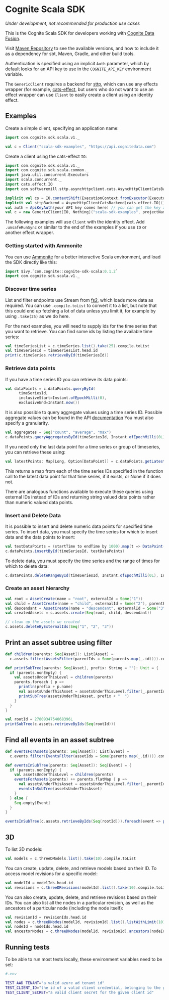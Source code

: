 # Cognite Scala SDK

*Under development, not recommended for production use cases*

This is the Cognite Scala SDK for developers working with
[Cognite Data Fusion](https://cognite.com/cognite/cognite-data-fusion/developers/).

Visit [Maven Repository](https://mvnrepository.com/artifact/com.cognite/cognite-sdk-scala)
to see the available versions, and how to include it as a dependency for sbt, Maven, Gradle,
and other build tools.

Authentication is specified using an implicit `Auth` parameter, which by default
looks for an API key to use in the `COGNITE_API_KEY` environment variable.

The `GenericClient` requires a backend for [sttp](https://github.com/softwaremill/sttp),
which can use any effects wrapper (for example,
[cats-effect](https://github.com/typelevel/cats-effect), but users who do not
want to use an effect wrapper can use `Client` to easily create a client using
an identity effect.

## Examples

Create a simple client, specifying an application name:

```scala
import com.cognite.sdk.scala.v1._

val c = Client("scala-sdk-examples", "https://api.cognitedata.com")
```

Create a client using the cats-effect `IO`:

```scala
import com.cognite.sdk.scala.v1._
import com.cognite.sdk.scala.common._
import java.util.concurrent.Executors
import scala.concurrent._
import cats.effect.IO
import com.softwaremill.sttp.asynchttpclient.cats.AsyncHttpClientCatsBackend

implicit val cs = IO.contextShift(ExecutionContext.fromExecutor(Executors.newCachedThreadPool()))
implicit val sttpBackend = AsyncHttpClientCatsBackend[cats.effect.IO]()
val auth = ApiKeyAuth(your API key comes here) // you can get the key at https://openindustrialdata.com/
val c = new GenericClient[IO, Nothing]("scala-sdk-examples", projectName="publicdata", auth)
```

The following examples will use `Client` with the identity effect.
Add `.unsafeRunSync` or similar to the end of the examples if you use `IO` or
another effect wrapper.

### Getting started with Ammonite

You can use [Ammonite](https://ammonite.io/) for a better interactive Scala environment,
and load the SDK directly like this:

```scala
import $ivy.`com.cognite::cognite-sdk-scala:0.1.2`
import com.cognite.sdk.scala.v1._
```

### Discover time series

List and filter endpoints use Stream from [fs2](https://github.com/functional-streams-for-scala/fs2),
which loads more data as required. You can use `.compile.toList` to convert it to a list,
but note that this could end up fetching a lot of data unless you limit it, for example by using
`.take(25)` as we do here.

For the next examples, you will need to supply ids for the time series that you want to retrieve.
You can find some ids by listing the available time series:

```scala
val timeSeriesList = c.timeSeries.list().take(25).compile.toList
val timeSeriesId = timeSeriesList.head.id
print(c.timeSeries.retrieveById(timeSeriesId))
```

### Retrieve data points

If you have a time series ID you can retrieve its data points:

```scala
val dataPoints = c.dataPoints.queryById(
      timeSeriesId,
      inclusiveStart=Instant.ofEpochMilli(0),
      exclusiveEnd=Instant.now())
```

It is also possible to query aggregate values using a time series ID. Possible aggregate values can be found in the API [documentation](https://docs.cognite.com/api/v1/#operation/getMultiTimeSeriesDatapoints)
You must also specify a granularity. 

```scala
val aggregates = Seq("count", "average", "max")
c.dataPoints.queryAggregatesById(timeSeriesId, Instant.ofEpochMilli(0L), Instant.now(), granularity="1d", aggregates)
```

If you need only the last data point for a time series or group of timeseries, you can retrieve these using:

```scala
val latestPoints: Map[Long, Option[DataPoint]] = c.dataPoints.getLatestDataPointsByIds(Seq(timeSeriesId))
```

This returns a map from each of the time series IDs specified in the function call to the latest data point for that
 time series, if it exists, or None if it does not.

There are analogous functions available to execute these queries using external IDs instead of IDs and returning string
valued data points rather than numeric valued data points.

### Insert and Delete Data

It is possible to insert and delete numeric data points for specified time series. To insert data, you must
specify the time series for which to insert data and the data points to insert:

```scala
val testDataPoints = (startTime to endTime by 1000).map(t => DataPoint(Instant.ofEpochMilli(t), math.random()))
c.dataPoints.insertById(timeSeriesId, testDataPoints)
```

To delete data, you must specify the time series and the range of times for which to delete data:

```scala
c.dataPoints.deleteRangeById(timeSeriesId, Instant.ofEpochMilli(0L), Instant.now())
```

### Create an asset hierarchy

```scala
val root = AssetCreate(name = "root", externalId = Some("1"))
val child = AssetCreate(name = "child", externalId = Some("2"), parentExternalId = Some("1"))
val descendant = AssetCreate(name = "descendant", externalId = Some("3"), parentExternalId = Some("2"))
val createdAssets = c.assets.create(Seq(root, child, descendant))

// clean up the assets we created
c.assets.deleteByExternalIds(Seq("1", "2", "3"))
```

## Print an asset subtree using filter

```scala
def children(parents: Seq[Asset]): List[Asset] =
  c.assets.filter(AssetsFilter(parentIds = Some(parents.map(_.id)))).compile.toList

def printSubTree(parents: Seq[Asset], prefix: String = ""): Unit = {
  if (parents.nonEmpty) {
    val assetsUnderThisLevel = children(parents)
    parents.foreach { p =>
      println(prefix + p.name)
      val assetsUnderThisAsset = assetsUnderThisLevel.filter(_.parentId.exists(pid => pid == p.id))
      printSubTree(assetsUnderThisAsset, prefix + "  ")
    }
  }
}

val rootId = 2780934754068396L
printSubTree(c.assets.retrieveByIds(Seq(rootId)))
```

## Find all events in an asset subtree

```scala
def eventsForAssets(parents: Seq[Asset]): List[Event] =
  c.events.filter(EventsFilter(assetIds = Some(parents.map(_.id)))).compile.toList

def eventsInSubTree(parents: Seq[Asset]): Seq[Event] = {
  if (parents.nonEmpty) {
    val assetsUnderThisLevel = children(parents)
    eventsForAssets(parents) ++ parents.flatMap { p =>
      val assetsUnderThisAsset = assetsUnderThisLevel.filter(_.parentId.exists(pid => pid == p.id))
      eventsInSubTree(assetsUnderThisAsset)
    }
  } else {
    Seq.empty[Event]
  }
}

eventsInSubTree(c.assets.retrieveByIds(Seq(rootId))).foreach(event => println(event.`type`))
```
## 3D

To list 3D models:

```scala
val models = c.threeDModels.list().take(10).compile.toList
```

You can create, update, delete, and retrieve models based on their ID. To access model revisions for a specific model:

```scala
val modelId = modelIds.head.id
val revisions = c.threeDRevisions(modelId).list().take(10).compile.toList
```

You can also create, update, delete, and retrieve revisions based on their IDs. You can also list all the nodes in a
particular revision, as well as the ancestors of a particular node (including the node itself):

```scala
val revisionId = revisionIds.head.id
val nodes = c.threeDNodes(modelId, revisionId).list().listWithLimit(10).compile.toList
val nodeId = nodeIds.head.id
val ancestorNodes = c.threeDNodes(modelId, revisionId).ancestors(nodeId).compile.toList
```

## Running tests

To be able to run most tests locally, these environment variables need to be set:

```bash
#.env

TEST_AAD_TENANT="a valid azure ad tenant id"
TEST_CLIENT_ID="the id of a valid client credential, belonging to the given tenant, and with access to the playground project"
TEST_CLIENT_SECRET="a valid client secret for the given client id"
```
